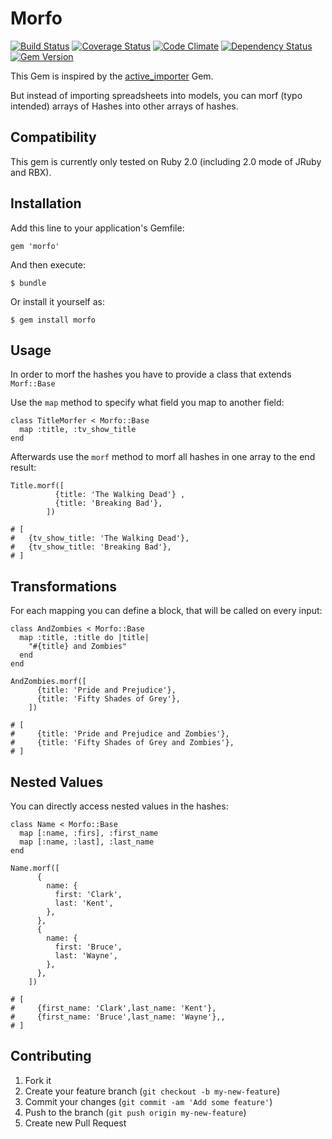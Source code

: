 # Morfo

[![Build Status](https://travis-ci.org/leifg/morfo.png?branch=master)](https://travis-ci.org/leifg/morfo) [![Coverage Status](https://coveralls.io/repos/leifg/morfo/badge.png?branch=master)](https://coveralls.io/r/leifg/morfo) [![Code Climate](https://codeclimate.com/github/leifg/morfo.png)](https://codeclimate.com/github/leifg/morfo) [![Dependency Status](https://gemnasium.com/leifg/morfo.png)](https://gemnasium.com/leifg/morfo) [![Gem Version](https://badge.fury.io/rb/morfo.png)](http://badge.fury.io/rb/morfo)

This Gem is inspired by the [active_importer](https://github.com/continuum/active_importer) Gem.

But instead of importing spreadsheets into models, you can morf (typo intended) arrays of Hashes into other arrays of hashes.

## Compatibility

This gem is currently only tested on Ruby 2.0 (including 2.0 mode of JRuby and RBX).

## Installation

Add this line to your application's Gemfile:

    gem 'morfo'

And then execute:

    $ bundle

Or install it yourself as:

    $ gem install morfo

## Usage

In order to morf the hashes you have to provide a class that extends `Morf::Base`

Use the `map` method to specify what field you map to another field:

    class TitleMorfer < Morfo::Base
      map :title, :tv_show_title
    end

Afterwards use the `morf` method to morf all hashes in one array to the end result:

    Title.morf([
              {title: 'The Walking Dead'} ,
              {title: 'Breaking Bad'},
            ])

    # [
    #   {tv_show_title: 'The Walking Dead'},
    #   {tv_show_title: 'Breaking Bad'},
    # ]

## Transformations

For each mapping you can define a block, that will be called on every input:

    class AndZombies < Morfo::Base
      map :title, :title do |title|
        "#{title} and Zombies"
      end
    end

    AndZombies.morf([
          {title: 'Pride and Prejudice'},
          {title: 'Fifty Shades of Grey'},
        ])

    # [
    #     {title: 'Pride and Prejudice and Zombies'},
    #     {title: 'Fifty Shades of Grey and Zombies'},
    # ]

## Nested Values

You can directly access nested values in the hashes:

    class Name < Morfo::Base
      map [:name, :firs], :first_name
      map [:name, :last], :last_name
    end

    Name.morf([
          {
            name: {
              first: 'Clark',
              last: 'Kent',
            },
          },
          {
            name: {
              first: 'Bruce',
              last: 'Wayne',
            },
          },
        ])

    # [
    #     {first_name: 'Clark',last_name: 'Kent'},
    #     {first_name: 'Bruce',last_name: 'Wayne'},,
    # ]

## Contributing

1. Fork it
2. Create your feature branch (`git checkout -b my-new-feature`)
3. Commit your changes (`git commit -am 'Add some feature'`)
4. Push to the branch (`git push origin my-new-feature`)
5. Create new Pull Request
